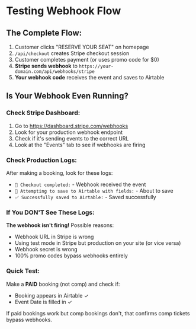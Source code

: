 # Testing Webhook Flow

## The Complete Flow:
1. Customer clicks "RESERVE YOUR SEAT" on homepage
2. `/api/checkout` creates Stripe checkout session
3. Customer completes payment (or uses promo code for $0)
4. **Stripe sends webhook** to `https://your-domain.com/api/webhooks/stripe`
5. **Your webhook code** receives the event and saves to Airtable

## Is Your Webhook Even Running?

### Check Stripe Dashboard:
1. Go to https://dashboard.stripe.com/webhooks
2. Look for your production webhook endpoint
3. Check if it's sending events to the correct URL
4. Look at the "Events" tab to see if webhooks are firing

### Check Production Logs:
After making a booking, look for these logs:
- `🎫 Checkout completed:` - Webhook received the event
- `📝 Attempting to save to Airtable with fields:` - About to save
- `✅ Successfully saved to Airtable:` - Saved successfully

### If You DON'T See These Logs:
**The webhook isn't firing!** Possible reasons:
- Webhook URL in Stripe is wrong
- Using test mode in Stripe but production on your site (or vice versa)
- Webhook secret is wrong
- 100% promo codes bypass webhooks entirely

### Quick Test:
Make a **PAID** booking (not comp) and check if:
- Booking appears in Airtable ✓
- Event Date is filled in ✓

If paid bookings work but comp bookings don't, that confirms comp tickets bypass webhooks.

